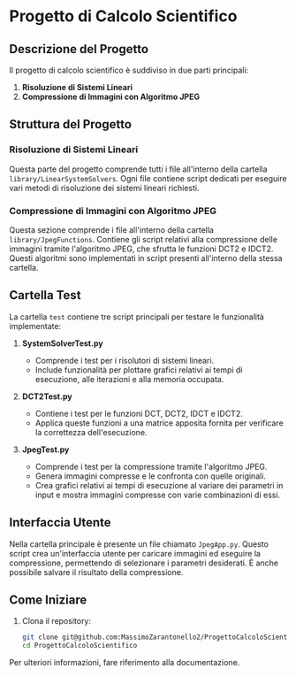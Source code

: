 # Progetto di Calcolo Scientifico

## Descrizione del Progetto

Il progetto di calcolo scientifico è suddiviso in due parti principali:

1. **Risoluzione di Sistemi Lineari**
2. **Compressione di Immagini con Algoritmo JPEG**

## Struttura del Progetto

### Risoluzione di Sistemi Lineari

Questa parte del progetto comprende tutti i file all'interno della cartella `library/LinearSystemSolvers`. Ogni file contiene script dedicati per eseguire vari metodi di risoluzione dei sistemi lineari richiesti.

### Compressione di Immagini con Algoritmo JPEG

Questa sezione comprende i file all'interno della cartella `library/JpegFunctions`. Contiene gli script relativi alla compressione delle immagini tramite l'algoritmo JPEG, che sfrutta le funzioni DCT2 e IDCT2. Questi algoritmi sono implementati in script presenti all'interno della stessa cartella.

## Cartella Test

La cartella `test` contiene tre script principali per testare le funzionalità implementate:

1. **SystemSolverTest.py**
   - Comprende i test per i risolutori di sistemi lineari.
   - Include funzionalità per plottare grafici relativi ai tempi di esecuzione, alle iterazioni e alla memoria occupata.

2. **DCT2Test.py**
   - Contiene i test per le funzioni DCT, DCT2, IDCT e IDCT2.
   - Applica queste funzioni a una matrice apposita fornita per verificare la correttezza dell'esecuzione.

3. **JpegTest.py**
   - Comprende i test per la compressione tramite l'algoritmo JPEG.
   - Genera immagini compresse e le confronta con quelle originali.
   - Crea grafici relativi ai tempi di esecuzione al variare dei parametri in input e mostra immagini compresse con varie combinazioni di essi.

## Interfaccia Utente

Nella cartella principale è presente un file chiamato `JpegApp.py`. Questo script crea un'interfaccia utente per caricare immagini ed eseguire la compressione, permettendo di selezionare i parametri desiderati. È anche possibile salvare il risultato della compressione.

## Come Iniziare

1. Clona il repository:
   ```bash
   git clone git@github.com:MassimoZarantonello2/ProgettoCalcoloScientifico.git
   cd ProgettoCalcoloScientifico
   ```

Per ulteriori informazioni, fare riferimento alla documentazione.
